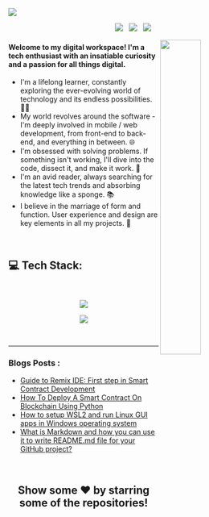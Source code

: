 ![](https://media.discordapp.net/attachments/714398127662039080/1154079055885381644/banner.png)

<p align="center">
<a href="#"><img src="https://komarev.com/ghpvc/?username=subrotokumar&style=for-the-badge"></a> &nbsp;
<a href="https://www.twitter.com/isubrotokumar"><img src="https://img.shields.io/badge/Twitter-1DA1F2?style=for-the-badge&logo=twitter&logoColor=white"></a> &nbsp;
<!-- <a href="https://www.instagram.com/isubrotokumar"><img src="https://img.shields.io/badge/Instagram-E4405F?style=for-the-badge&logo=instagram&logoColor=white"></a> &nbsp; -->
<a href="https://www.linkedin.com/in/kumarsubroto"><img src="https://img.shields.io/badge/LinkedIn-0077B5?style=for-the-badge&logo=linkedin&logoColor=white"></a> &nbsp;
</p>


<p align="left">  
<img align="right" width="40%" src="https://user-images.githubusercontent.com/95968368/183289298-957af452-56c4-452a-b742-e2287a480753.png">
</p>

#### Welcome to my digital workspace! I'm a tech enthusiast with an insatiable curiosity and a passion for all things digital.  
- I'm a lifelong learner, constantly exploring the ever-evolving world of technology and its endless possibilities. 👨‍💻 
- My world revolves around the software - I'm deeply involved in mobile / web development, from front-end to back-end, and everything in between. 🌐
- I'm obsessed with solving problems. If something isn't working, I'll dive into the code, dissect it, and make it work. 🔧 
- I'm an avid reader, always searching for the latest tech trends and absorbing knowledge like a sponge. 📚 
- I believe in the marriage of form and function. User experience and design are key elements in all my projects. 🎨 
</p>

<br>

## 💻 Tech Stack:
<br>

<p align="center">
  <a href="https://skillicons.dev">
    <img src="https://skillicons.dev/icons?i=java,go,javascript,typescript,html,css,vim,bash,git,docker,linux" />
  </a>
</p>

<p align="center">
  <a href="https://skillicons.dev">
    <img src="https://skillicons.dev/icons?i=flutter,dart,tailwind,react,nextjs,nodejs,express,graphql,mongo,postgres,firebase,appwrite,androidstudio" />
  </a>
</p>

<br>
<hr>

### Blogs Posts :
<!-- BLOG-POST-LIST:START -->
- [Guide to Remix IDE: First step in Smart Contract Development](https://subrotokumar.hashnode.dev/guide-to-remix-ide)
- [How To Deploy A Smart Contract On Blockchain Using Python](https://subrotokumar.hashnode.dev/how-to-deploy-a-smart-contract-on-blockchain-using-python)
- [How to setup WSL2 and run Linux GUI apps in Windows operating system](https://subrotokumar.hashnode.dev/how-to-setup-wsl2-and-run-linux-gui-apps-in-windows-operating-system-1)
- [What is Markdown and how you can use it to write README.md file for your GitHub project?](https://subrotokumar.hashnode.dev/what-is-markdown-and-how-you-can-use-it-to-write-readmemd-file-for-your-github-project)
<!-- BLOG-POST-LIST:END -->  

<br>
<!--
<details>
<summary><strong>STATS</strong></summary>
<br>
<p align="center">
<img align="center" width="45%" src="https://github-readme-stats.vercel.app/api?username=subrotokumar&show_icons=true&theme=swift" alt="subrotokumar" /><img align="center" width="47.5%" src="https://github-readme-streak-stats.herokuapp.com/?user=subrotokumar&theme=swift&hide_border=false"  alt="subrotokumar" />
</p>
<p align="center">
<img align="center" width="50%" src="https://github-readme-stats.vercel.app/api/top-langs?username=subrotokumar&show_icons=true&locale=en&layout=compact" alt="subrotokumar" />
</p>
</details>
-->


<h2 align="center"> Show some ❤️ by starring some of the repositories! </h2>  
